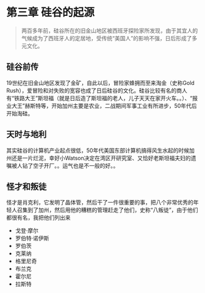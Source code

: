 # 第三章 硅谷的起源
>两百多年前，硅谷所在的旧金山地区被西班牙探险家所发现，由于其宜人的气候成为了西班牙人的定居地，受传统“美国人”的影响不强，日后形成了多元文化。


## 硅谷前传
19世纪在旧金山地区发现了金矿，自此以后，冒险家蜂拥而至来淘金（史称Gold Rush），爱冒险和对失败的宽容也成了日后硅谷的文化。硅谷比较有名的商人有“铁路大王”斯坦福（就是日后造了斯坦福的老人，儿子天天在家开火车。。）、“报业大王”赫斯特等，开始加州主要是农业，二战期间军事工业有所进步，50年代后开始淘硅。

## 天时与地利
其实硅谷的计算机产业起点很低，50年代美国东部计算机搞得风生水起的时候加州还是一片烂泥，幸好小Watson决定在湾区开研究室、又恰好老斯坦福夫妇的遗嘱被人钻了空子开厂。。运气也是不一般的好。。

## 怪才和叛徒
怪才是肖克利，它发明了晶体管，然后干了一件很重要的事，把八个非常优秀的年轻人召集到了加州，然后用他的糟糕的管理赶走了他们，史称“八叛徒”，由于他们都很有名，我把他们列出来
* 戈登·摩尔
* 罗伯特·诺伊斯
* 罗伯茨
* 克莱纳
* 格里尼奇
* 布兰克
* 霍尔尼
* 拉斯特
